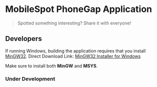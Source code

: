 # MobileSpot PhoneGap Application

> Spotted something interesting? Share it with everyone!

## Developers

If running Windows, building the application requires that you install <a href="http://www.mingw.org/" target="_blank">MinGW32</a>.
Direct Download Link: <a href="http://sourceforge.net/projects/mingw/files/Installer/mingw-get-inst/mingw-get-inst-20120426/mingw-get-inst-20120426.exe/download">MinGW32 Installer for Windows</a>

Make sure to install both **MinGW** and **MSYS**.

### Under Development
